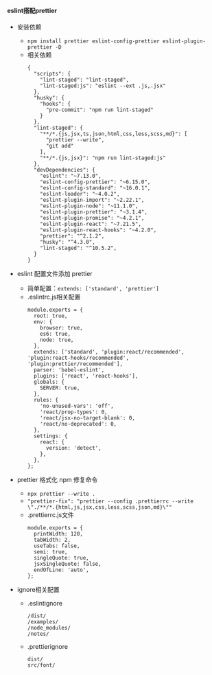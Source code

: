 #### eslint搭配prettier

- 安装依赖
  + `npm install prettier eslint-config-prettier eslint-plugin-prettier -D`
  + 相关依赖
    ```
    {
      "scripts": {
        "lint-staged": "lint-staged",
        "lint-staged:js": "eslint --ext .js,.jsx"
      },
      "husky": {
        "hooks": {
          "pre-commit": "npm run lint-staged"
        }
      },
      "lint-staged": {
        "**/*.{js,jsx,ts,json,html,css,less,scss,md}": [
          "prettier --write",
          "git add"
        ],
        "**/*.{js,jsx}": "npm run lint-staged:js"
      },
      "devDependencies": {
        "eslint": "~7.13.0",
        "eslint-config-prettier": "~6.15.0",
        "eslint-config-standard": "~16.0.1",
        "eslint-loader": "~4.0.2",
        "eslint-plugin-import": "~2.22.1",
        "eslint-plugin-node": "~11.1.0",
        "eslint-plugin-prettier": "~3.1.4",
        "eslint-plugin-promise": "~4.2.1",
        "eslint-plugin-react": "~7.21.5",
        "eslint-plugin-react-hooks": "~4.2.0",
        "prettier": "^2.1.2",
        "husky": "^4.3.0",
        "lint-staged": "^10.5.2",
      }
    }
    ```
  
- eslint 配置文件添加 prettier
  + 简单配置：`extends: ['standard', 'prettier']`
  + .eslintrc.js相关配置
    ```
    module.exports = {
      root: true,
      env: {
        browser: true,
        es6: true,
        node: true,
      },
      extends: ['standard', 'plugin:react/recommended', 'plugin:react-hooks/recommended', 'plugin:prettier/recommended'],
      parser: 'babel-eslint',
      plugins: ['react', 'react-hooks'],
      globals: {
        SERVER: true,
      },
      rules: {
        'no-unused-vars': 'off',
        'react/prop-types': 0,
        'react/jsx-no-target-blank': 0,
        'react/no-deprecated': 0,
      },
      settings: {
        react: {
          version: 'detect',
        },
      },
    };
    ```
  
- prettier 格式化 npm 修复命令
  + `npx prettier --write .`
  + `"prettier-fix": "prettier --config .prettierrc --write \"./**/*.{html,js,jsx,css,less,scss,json,md}\""`
  + .prettierrc.js文件
    ```
    module.exports = {
      printWidth: 120,
      tabWidth: 2,
      useTabs: false,
      semi: true,
      singleQuote: true,
      jsxSingleQuote: false,
      endOfLine: 'auto',
    };
    ```
- ignore相关配置
  + .eslintignore
    ```
    /dist/
    /examples/
    /node_modules/
    /notes/
    ```
  + .prettierignore
    ```
    dist/
    src/font/
    ```
